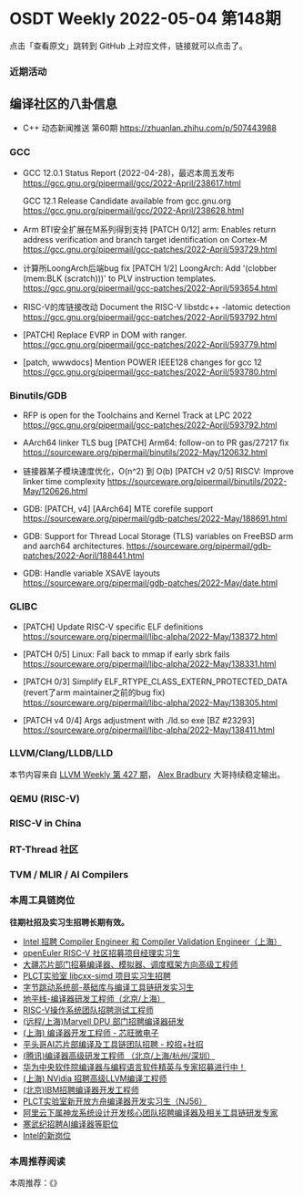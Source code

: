 # OSDT Weekly 2022-05-04 第148期

点击「查看原文」跳转到 GitHub 上对应文件，链接就可以点击了。

### 近期活动

## 编译社区的八卦信息

- C++ 动态新闻推送 第60期 https://zhuanlan.zhihu.com/p/507443988

### GCC

- GCC 12.0.1 Status Report (2022-04-28)，最迟本周五发布
  https://gcc.gnu.org/pipermail/gcc/2022-April/238617.html

  GCC 12.1 Release Candidate available from gcc.gnu.org
  https://gcc.gnu.org/pipermail/gcc/2022-April/238628.html

- Arm BTI安全扩展在M系列得到支持
  [PATCH 0/12] arm: Enables return address verification and branch target identification on Cortex-M
  https://gcc.gnu.org/pipermail/gcc-patches/2022-April/593729.html

- 计算所LoongArch后端bug fix
  [PATCH 1/2] LoongArch: Add '(clobber (mem:BLK (scratch)))' to PLV instruction templates.
  https://gcc.gnu.org/pipermail/gcc-patches/2022-April/593654.html

- RISC-V的库链接改动 Document the RISC-V libstdc++ -latomic detection
  https://gcc.gnu.org/pipermail/gcc-patches/2022-April/593792.html

- [PATCH] Replace EVRP in DOM with ranger.
  https://gcc.gnu.org/pipermail/gcc-patches/2022-April/593779.html

- [patch, wwwdocs] Mention POWER IEEE128 changes for gcc 12
  https://gcc.gnu.org/pipermail/gcc-patches/2022-April/593780.html


### Binutils/GDB

- RFP is open for the Toolchains and Kernel Track at LPC 2022
  https://gcc.gnu.org/pipermail/gcc-patches/2022-April/593792.html

- AArch64 linker TLS bug
  [PATCH] Arm64: follow-on to PR gas/27217 fix
  https://sourceware.org/pipermail/binutils/2022-May/120632.html

- 链接器某子模块速度优化，O(n^2) 到 O(b)
  [PATCH v2 0/5] RISCV: Improve linker time complexity
  https://sourceware.org/pipermail/binutils/2022-May/120626.html

- GDB: [PATCH, v4] [AArch64] MTE corefile support
  https://sourceware.org/pipermail/gdb-patches/2022-May/188691.html

- GDB: Support for Thread Local Storage (TLS) variables on FreeBSD arm and aarch64 architectures.
  https://sourceware.org/pipermail/gdb-patches/2022-April/188441.html

- GDB: Handle variable XSAVE layouts
 https://sourceware.org/pipermail/gdb-patches/2022-May/date.html

### GLIBC

- [PATCH] Update RISC-V specific ELF definitions
  https://sourceware.org/pipermail/libc-alpha/2022-May/138372.html

- [PATCH 0/5] Linux: Fall back to mmap if early sbrk fails
  https://sourceware.org/pipermail/libc-alpha/2022-May/138331.html

- [PATCH 0/3] Simplify ELF_RTYPE_CLASS_EXTERN_PROTECTED_DATA
  (revert了arm maintainer之前的bug fix)
  https://sourceware.org/pipermail/libc-alpha/2022-May/138305.html

- [PATCH v4 0/4] Args adjustment with ./ld.so exe [BZ #23293]
  https://sourceware.org/pipermail/libc-alpha/2022-May/138411.html

### LLVM/Clang/LLDB/LLD

本节内容来自 [LLVM Weekly 第 427 期](http://llvmweekly.org/issue/427)，
[Alex Bradbury](https://www.linkedin.com/in/alex-bradbury/) 大哥持续稳定输出。

### QEMU (RISC-V)

### RISC-V in China

### RT-Thread 社区

### TVM / MLIR / AI Compilers

### 本周工具链岗位

**往期社招及实习生招聘长期有效。**

- [Intel 招聘 Compiler Engineer 和 Compiler Validation Engineer（上海）](https://mp.weixin.qq.com/s/I3DWxXODNoLRr0kN2xMZLQ)
- [openEuler RISC-V 社区招募项目经理实习生](https://mp.weixin.qq.com/s/ejXV4xLmBOxZ3Oold3TuqQ)
- [大疆芯片部门招募编译器、模拟器、调度框架方向高级工程师](https://mp.weixin.qq.com/s/Wn5NzAtUTwQNXKRvMVQWLA)
- [PLCT实验室 libcxx-simd 项目实习生招聘](https://mp.weixin.qq.com/s/EIVx5cY74GlodirySY97Qw)
- [字节跳动系统部-基础库与编译工具链研发实习生](https://mp.weixin.qq.com/s/DrN1V3laXPapFISf7Nz5ug)
- [地平线-编译器研发工程师（北京/上海）](https://mp.weixin.qq.com/s/MYObl7iWIbyrTz9hCmKWYA)
- [RISC-V操作系统团队招聘测试工程师](https://mp.weixin.qq.com/s/inLFS4pI1F74m_oJ2I7xjQ)
- [(远程/上海)Marvell DPU 部门招聘编译器研发](https://mp.weixin.qq.com/s/B6JjAhF3TZjezD1tjYHDaw)
- [(上海) 编译器开发工程师 - 芯旺微电子](https://mp.weixin.qq.com/s/nqe1-7qffnc0CaejYkpKyw)
- [平头哥AI芯片部编译及工具链团队招聘 - 校招+社招](https://mp.weixin.qq.com/s/kARbXtJotRPCNMrV-yOanA)
- [(腾讯)编译器高级研发工程师 （北京/上海/杭州/深圳）](https://mp.weixin.qq.com/s/DF-2qmHmpKZtJ1djHXM1Ug)
- [华为中央软件院编译器与编程语言软件精英与专家招募进行中！](https://mp.weixin.qq.com/s/VshbvWegM3eCdgK9d6v46A)
- [(上海) NVidia 招聘高级LLVM编译工程师](https://mp.weixin.qq.com/s/y6UmneY-UvzyhEvyCaoyEg)
- [(北京)IBM招聘编译器开发工程师](https://mp.weixin.qq.com/s/B_d1gjyrgncevOGWnV_Jfw)
- [PLCT实验室新开放方舟编译器开发实习生（NJ56）](https://mp.weixin.qq.com/s/lPp5RvjYhpDIGsp-luLzKQ)
- [阿里云下属神龙系统设计开发核心团队招聘编译器及相关工具链研发专家](https://mp.weixin.qq.com/s/h3ELBXBHfNjZCyCRixqnOQ)
- [寒武纪招聘AI编译器等职位](https://mp.weixin.qq.com/s/LWpDXEA2rJ1wx9mr8XoWxw)
- [Intel的新岗位](https://mp.weixin.qq.com/s/xs-deMCI4ob7WX0vIRZMZw)

### 本周推荐阅读

本周推荐：《》
